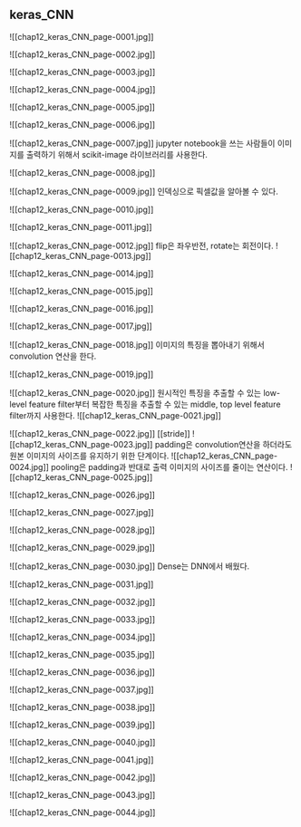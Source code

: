 ## keras_CNN

![[chap12_keras_CNN_page-0001.jpg]]

![[chap12_keras_CNN_page-0002.jpg]]

![[chap12_keras_CNN_page-0003.jpg]]

![[chap12_keras_CNN_page-0004.jpg]]

![[chap12_keras_CNN_page-0005.jpg]]

![[chap12_keras_CNN_page-0006.jpg]]

![[chap12_keras_CNN_page-0007.jpg]]
jupyter notebook을 쓰는 사람들이 이미지를 출력하기 위해서 scikit-image 라이브러리를 사용한다.

![[chap12_keras_CNN_page-0008.jpg]]

![[chap12_keras_CNN_page-0009.jpg]]
인덱싱으로 픽셀값을 알아볼 수 있다.

![[chap12_keras_CNN_page-0010.jpg]]

![[chap12_keras_CNN_page-0011.jpg]]

![[chap12_keras_CNN_page-0012.jpg]]
flip은 좌우반전, rotate는 회전이다.
![[chap12_keras_CNN_page-0013.jpg]]

![[chap12_keras_CNN_page-0014.jpg]]

![[chap12_keras_CNN_page-0015.jpg]]

![[chap12_keras_CNN_page-0016.jpg]]

![[chap12_keras_CNN_page-0017.jpg]]

![[chap12_keras_CNN_page-0018.jpg]]
이미지의 특징을 뽑아내기 위해서 convolution 연산을 한다.

![[chap12_keras_CNN_page-0019.jpg]]

![[chap12_keras_CNN_page-0020.jpg]]
원시적인 특징을 추출할 수 있는 low-level feature filter부터 복잡한 특징을 추출할 수 있는 middle, top level feature filter까지 사용한다.
![[chap12_keras_CNN_page-0021.jpg]]

![[chap12_keras_CNN_page-0022.jpg]]
[[stride]]
![[chap12_keras_CNN_page-0023.jpg]]
padding은 convolution연산을 하더라도 원본 이미지의 사이즈를 유지하기 위한 단계이다.
![[chap12_keras_CNN_page-0024.jpg]]
pooling은 padding과 반대로 출력 이미지의 사이즈를 줄이는 연산이다.
![[chap12_keras_CNN_page-0025.jpg]]

![[chap12_keras_CNN_page-0026.jpg]]

![[chap12_keras_CNN_page-0027.jpg]]

![[chap12_keras_CNN_page-0028.jpg]]

![[chap12_keras_CNN_page-0029.jpg]]

![[chap12_keras_CNN_page-0030.jpg]]
Dense는 DNN에서 배웠다.

![[chap12_keras_CNN_page-0031.jpg]]

![[chap12_keras_CNN_page-0032.jpg]]

![[chap12_keras_CNN_page-0033.jpg]]

![[chap12_keras_CNN_page-0034.jpg]]

![[chap12_keras_CNN_page-0035.jpg]]

![[chap12_keras_CNN_page-0036.jpg]]

![[chap12_keras_CNN_page-0037.jpg]]

![[chap12_keras_CNN_page-0038.jpg]]

![[chap12_keras_CNN_page-0039.jpg]]

![[chap12_keras_CNN_page-0040.jpg]]

![[chap12_keras_CNN_page-0041.jpg]]

![[chap12_keras_CNN_page-0042.jpg]]

![[chap12_keras_CNN_page-0043.jpg]]

![[chap12_keras_CNN_page-0044.jpg]]